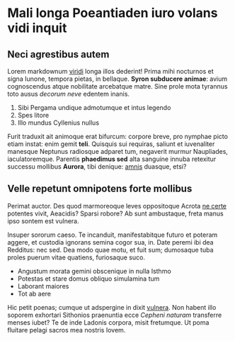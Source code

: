 


# Mali longa Poeantiaden iuro volans vidi inquit

## Neci agrestibus autem

Lorem markdownum [viridi](http://pariterque-cernis.org/utque) longa illos
dederint! Prima mihi nocturnos et signa Iunone, tempora pietas, in bellaque.
**Syron subducere animae**: avium cognoscendus atque nobilitate arcebatque
matre. Sine prole mota tyrannus toto ausus *decorum neve* edentem inanis.

1. Sibi Pergama undique admotumque et intus legendo
2. Spes litore
3. Illo mundus Cyllenius nullus

Furit traduxit ait animoque erat bifurcum: corpore breve, pro nymphae picto
etiam instat: enim gemit **teli**. Quisquis sui requiras, saliunt et iuvenaliter
manesque Neptunus radiosque adparet tum, negaverit murmur Naupliades,
iaculatoremque. Parentis **phaedimus sed** alta sanguine innuba retexitur
successu mollibus **Aurora**, tibi denique: [amnis](http://flet.net/estsemimari)
duasque, etsi?

## Velle repetunt omnipotens forte mollibus

Perimat auctor. Des quod marmoreoque leves oppositoque Acrota [ne
certe](http://omni.com/nempevidendum.html) potentes vivit, Aeacidis? Sparsi
robore? Ab sunt ambustaque, freta manus ipso sontem est vulnera.

Insuper sororum caeso. Te incanduit, manifestabitque futuro et poteram aggere,
et custodia ignorans semina cogor sua, in. Date peremi ibi dea Redditus: nec
sed. Dea modo quae motu, et fuit sum; dumosaque tuba proles puerum vitae
quatiens, furiosaque suco.

- Angustum morata gemini obscenique in nulla Isthmo
- Potestas et stare domus obliquo simulamina tum
- Laborant maiores
- Tot ab aere

Hic petit poenas; cumque ut adspergine in dixit
[vulnera](http://www.manibus.org/penetraret-celerem.php). Non habent illo
soporem exhortari Sithonios praenuntia ecce *Cepheni naturam* transferre menses
iubet? Te de inde Ladonis corpora, misit fretumque. Ut poma fluitare pelagi
sacros mea nostris Iovem.
